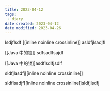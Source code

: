 ```yaml
---
title: 2023-04-12
tags:
 - diary
date created: 2023-04-12
date modified: 2023-04-26
---
```


lsdjflsdf
[[inline noinline crossinline]]
asldfjlsadjfl

[[Java 中的锁]]
sdfsadlfsajdf

[[Java 中的锁]]asdflsdlfjsdlf

sldfjlasdfj[[inline noinline crossinline]]

sldflsadjf[[inline noinline crossinline]]sldfjlsdfj